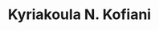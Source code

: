 ---
title: "Kyriakoula N. Kofiani"
collection: students
permalink: #
thesis: "Calculus on Functionals and Variational Formulations with Application to Mechanics"
institute: "NTUA, Greece"
year: "2007"
type: "diploma" 
current-position: "Commercial Delivery Advisor, <i>Shell, The Netherlands</i>"
---